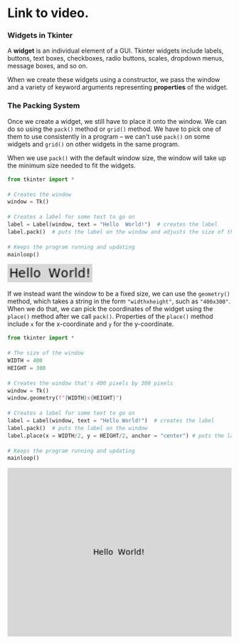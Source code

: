 # Link to video.

### Widgets in Tkinter

A **widget** is an individual element of a GUI. Tkinter widgets include labels, buttons, text boxes, checkboxes, radio buttons, scales, dropdown menus, message boxes, and so on.  

When we create these widgets using a constructor, we pass the window and a variety of keyword arguments representing **properties** of the widget.

### The Packing System

Once we create a widget, we still have to place it onto the window. We can do so using the `pack()` method or `grid()` method. We have to pick one of them to use consistently in a program – we can't use `pack()` on some widgets and `grid()` on other widgets in the same program. 

When we use `pack()` with the default window size, the window will take up the minimum size needed to fit the widgets. 

```python
from tkinter import *

# Creates the window
window = Tk()

# Creates a label for some text to go on
label = Label(window, text = "Hello  World!")  # creates the label
label.pack()  # puts the label on the window and adjusts the size of the window accordingly

# Keeps the program running and updating
mainloop()
```

![](../Images/tk_label_plain.png)

If we instead want the window to be a fixed size, we can use the `geometry()` method, which takes a string in the form `"widthxheight"`, such as `"400x300"`. When we do that, we can pick the coordinates of the widget using the `place()` method after we call `pack()`. Properties of the `place()` method include `x` for the x-coordinate and `y` for the y-coordinate.

```python
from tkinter import *

# The size of the window
WIDTH = 400
HEIGHT = 300

# Creates the window that's 400 pixels by 300 pixels
window = Tk()
window.geometry(f"{WIDTH}x{HEIGHT}") 

# Creates a label for some text to go on
label = Label(window, text = "Hello World!")  # creates the label
label.pack()  # puts the label on the window
label.place(x = WIDTH/2, y = HEIGHT/2, anchor = "center") # puts the label at the center of the window

# Keeps the program running and updating
mainloop()
```

![](../Images/tk_hello_world.png)

